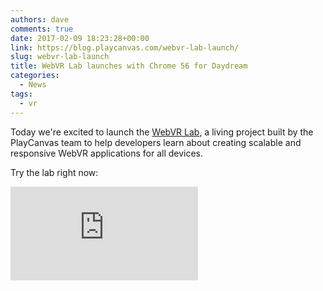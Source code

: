 ```yaml
---
authors: dave
comments: true
date: 2017-02-09 18:23:28+00:00
link: https://blog.playcanvas.com/webvr-lab-launch/
slug: webvr-lab-launch
title: WebVR Lab launches with Chrome 56 for Daydream
categories:
  - News
tags:
  - vr
---
```


Today we're excited to launch the [WebVR Lab](http://webvr.playcanvas.com), a living project built by the PlayCanvas team to help developers learn about creating scalable and responsive WebVR applications for all devices.

Try the lab right now:

<div className="iframe-container">
    <iframe loading="lazy" src="https://playcanv.as/p/sAsiDvtC/" title="360 lookaround camera" webkitallowfullscreen="true" mozallowfullscreen="true" allow="autoplay" allowfullscreen="true" allowvr="" scrolling="no" frameborder="0" />
</div>

_[Try it in fullscreen](https://playcanv.as/p/sAsiDvtC/)_

WebVR is a new standard that makes VR experiences accessible to the billions of web browser users and enables developers to reach a user on any type of VR headset. Using the web to deliver VR makes sharing experiences as easy as clicking a link, with no downloads required.

Chrome 56 for Android, launched this week, supports WebVR using the Daydream View headsets.

> “WebVR allows developers to build an experience that scales across all VR platforms from Google Cardboard and Daydream to desktop VR headsets, while also supporting 2D displays. Different platforms have different capabilities and the PlayCanvas WebVR Lab project gives developers an example of how to manage that diversity.”
> **Megan Lindsay, Google Product Manager for WebVR**

We launched our [official WebVR support](https://blog.playcanvas.com/webvr-support-in-playcanvas/) back in November and the WebVR Lab marks the company’s next step to ensure that developers can quickly and efficiently build the most beautiful WebVR experiences possible.

The WebVR Lab elegantly scales from a simple Cardboard headset to a full desktop VR setup. Devices supported by the project include Google Cardboard, Daydream View, GearVR, Oculus Rift (with Touch controllers) and HTC VIVE.

The project is to be continually updated with new experiments that implement core interactions for VR on the web. Including teleportation, manipulating virtual objects, user interface and controllers.

The first fruits of our work on the WebVR Lab is the [Tracked Controllers](https://playcanvas.com/project/457917/overview) project, where developers can take our sample code and quickly integrate the Daydream Controller into their project.

Read more on [TechCrunch](https://techcrunch.com/2017/02/09/google-officially-brings-webvr-to-chrome/), [UploadVR](http://uploadvr.com/google-brings-stable-webvr-support-chrome-daydream/) and on the [Google Chrome blog](https://blog.google/products/chrome/experience-virtual-reality-web-chrome/).

See you in Virtual Reality!
